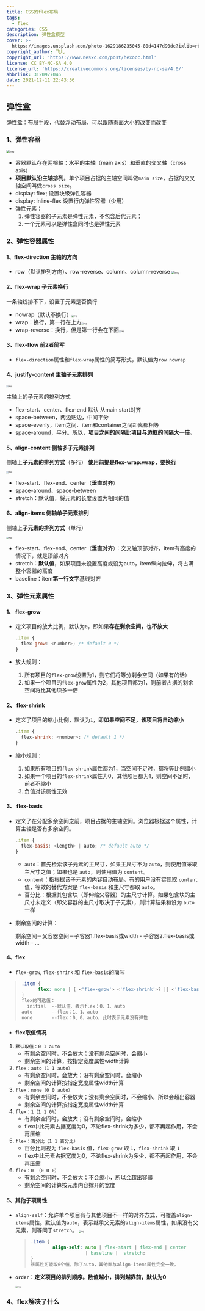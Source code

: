```yaml
---
title: CSS的flex布局
tags:
  - flex
categories: CSS
description: 弹性盒模型
cover: >-
  https://images.unsplash.com/photo-1629186235045-80d4147d90dc?ixlib=rb-1.2.1&ixid=MnwxMjA3fDB8MHxwaG90by1wYWdlfHx8fGVufDB8fHx8&auto=format&fit=crop&w=464&q=80
copyright_author: 飞儿
copyright_url: 'https://www.nesxc.com/post/hexocc.html'
license: CC BY-NC-SA 4.0
license_url: 'https://creativecommons.org/licenses/by-nc-sa/4.0/'
abbrlink: 3120977046
date: 2021-12-11 22:43:56
---
```


## 弹性盒 ##

弹性盒：布局手段，代替浮动布局，可以跟随页面大小的改变而改变

### 1、弹性容器 ###

<img src="http://www.ruanyifeng.com/blogimg/asset/2015/bg2015071004.png" alt="img" style="zoom:50%;" />

* 容器默认存在两根轴：水平的主轴（main axis）和垂直的交叉轴（cross axis）
* **项目默认沿主轴排列**。单个项目占据的主轴空间叫做`main size`，占据的交叉轴空间叫做`cross size`。
* display: flex; 设置块级弹性容器
* display: inline-flex 设置行内弹性容器（少用）
* 弹性元素：
  1. 弹性容器的子元素是弹性元素，不包含后代元素；
  2. 一个元素可以是弹性盒同时也是弹性元素

### 2、弹性容器属性 ###

#### 1、flex-direction 主轴的方向 ####

* row（默认排列方向）、row-reverse、column、column-reverse
  <img src="http://www.ruanyifeng.com/blogimg/asset/2015/bg2015071005.png" alt="img" style="zoom:50%;" />

#### 2、flex-wrap    子元素换行 ####

一条轴线排不下，设置子元素是否换行

* nowrap（默认不换行）<img src="http://www.ruanyifeng.com/blogimg/asset/2015/bg2015071007.png" alt="img" style="zoom: 33%;" />
* wrap：换行，第一行在上方<img src="http://www.ruanyifeng.com/blogimg/asset/2015/bg2015071008.jpg" alt="img" style="zoom: 33%;" />
* wrap-reverse：换行，但是第一行会在下面<img src="http://www.ruanyifeng.com/blogimg/asset/2015/bg2015071009.jpg" alt="img" style="zoom: 33%;" />

#### 3、flex-flow 前2者简写 ####

* `flex-direction`属性和`flex-wrap`属性的简写形式，默认值为`row nowrap`

#### 4、justify-content 主轴子元素排列 ####

<img src="http://www.ruanyifeng.com/blogimg/asset/2015/bg2015071010.png" alt="img" style="zoom: 33%;" />

主轴上的子元素的排列方式

* flex-start、center、flex-end    默认 从main start对齐
* space-between，两边贴边，中间平分
* space-evenly，item之间、item和container之间距离都相等
* space-around，平分。所以，**项目之间的间隔比项目与边框的间隔大一倍**。

#### 5、align-content  侧轴多子元素排列 ####

侧轴上**子元素的排列方式**（多行） **使用前提是flex-wrap:wrap，要换行**

<img src="http://www.ruanyifeng.com/blogimg/asset/2015/bg2015071012.png" alt="img" style="zoom:33%;" />

* flex-start、flex-end、center（**垂直对齐**）
* space-around、space-between
* stretch：默认值，将元素的长度设置为相同的值

#### 6、align-items 侧轴单子元素排列 ####

侧轴上**子元素的排列方式**（单行）

<img src="http://www.ruanyifeng.com/blogimg/asset/2015/bg2015071011.png" alt="img" style="zoom:33%;" />

* flex-start、flex-end、center（**垂直对齐**）：交叉轴顶部对齐，item有高度的情况下，就是顶部对齐
* stretch：**默认值**，如果项目未设置高度或设为auto，item纵向拉伸，将占满整个容器的高度
* baseline：item**第一行文字**基线对齐

### 3、弹性元素属性 ###

#### 1、 flex-grow   ####

* 定义项目的放大比例，默认为`0`，即如果**存在剩余空间，也不放大**

  ```js
  .item {
    flex-grow: <number>; /* default 0 */
  }
  ```

* 放大规则：

  1. 所有项目的`flex-grow`设置为1，则它们将等分剩余空间（如果有的话）
  2. 如果一个项目的`flex-grow`属性为2，其他项目都为1，则前者占据的剩余空间将比其他项多一倍


#### 2、 flex-shrink ####

* 定义了项目的缩小比例，默认为`1`，即**如果空间不足，该项目将自动缩小**

  ```js
  .item {
    flex-shrink: <number>; /* default 1 */
  }
  ```

* 缩小规则：

  1. 如果所有项目的`flex-shrink`属性都为1，当空间不足时，都将等比例缩小
  2. 如果一个项目的`flex-shrink`属性为0，其他项目都为1，则空间不足时，前者不缩小
  3. 负值对该属性无效


#### 3、 flex-basis ####

* 定义了在分配多余空间之前，项目占据的主轴空间。浏览器根据这个属性，计算主轴是否有多余空间。

  ```js
  .item {
    flex-basis: <length> | auto; /* default auto */
  }
  ```

  * `auto`：首先检索该子元素的主尺寸，如果主尺寸不为 `auto`，则使用值采取主尺寸之值；如果也是 `auto`，则使用值为 `content`。
  * `content`：指根据该子元素的内容自动布局。有的用户没有实现取 `content` 值，等效的替代方案是 `flex-basis` 和主尺寸都取 `auto`。
  * 百分比：根据其包含块（即伸缩父容器）的主尺寸计算。如果包含块的主尺寸未定义（即父容器的主尺寸取决于子元素），则计算结果和设为 `auto` 一样

* 剩余空间的计算：

  剩余空间＝父容器空间－子容器1.flex-basis或width - 子容器2.flex-basis或width - …

#### 4、flex ####

* `flex-grow`, `flex-shrink` 和 `flex-basis`的简写

> ```css
> .item {
> 		flex: none | [ <'flex-grow'> <'flex-shrink'>? || <'flex-basis'> ]
> }
> flex的可选值：
> 	initial  --默认值、表示flex：0、1、auto
> auto		 --flex：1、1、auto
> none 		 --flex：0、0、auto，此时表示元素没有弹性
> ```

* #### flex取值情况 ####

1. `默认取值：0 1 auto`
   * 有剩余空间时，不会放大；没有剩余空间时，会缩小
   * 剩余空间的计算，按指定宽度属性width计算
2. `flex：auto（1 1 auto）`
   * 有剩余空间时，会放大；没有剩余空间时，会缩小
   * 剩余空间的计算按指定宽度属性width计算
3. `flex：none（0 0 auto）`
   * 有剩余空间时，不会放大；没有剩余空间时，不会缩小，所以会超出容器
   * 剩余空间的计算按指定宽度属性width计算
4. `flex：1（1 1 0%）`
   * 有剩余空间时，会放大；没有剩余空间时，会缩小
   * flex中此元素占据宽度为0，不论flex-shrink为多少，都不再起作用，不会再压缩
5. `flex：百分比（1 1 百分比）`
   * 百分比则视为 `flex-basis` 值，`flex-grow` 取 `1`，`flex-shrink` 取 `1`
   * flex中此元素占据宽度为0，不论flex-shrink为多少，都不再起作用，不会再压缩
6. `flex：0 （0 0 0）`
   * 有剩余空间时，不会放大；不会缩小，所以会超出容器
   * 剩余空间的计算按元素内容撑开的宽度

#### 5、其他子项属性 ####

* `align-self`：允许单个项目有与其他项目不一样的对齐方式，可覆盖`align-items`属性。默认值为`auto`，表示继承父元素的`align-items`属性，如果没有父元素，则等同于`stretch`。
  <img src="http://www.ruanyifeng.com/blogimg/asset/2015/bg2015071016.png" alt="img" style="zoom:33%;" />

  > ```css
  > .item {
  > 		align-self: auto | flex-start | flex-end | center 
  >    					| baseline |  stretch;
  > }
  > 该属性可能取6个值，除了auto，其他都与align-items属性完全一致。
  > ```

* **`order`：定义项目的排列顺序。数值越小，排列越靠前，默认为0**

  <img src="http://www.ruanyifeng.com/blogimg/asset/2015/bg2015071013.png" alt="img" style="zoom:33%;" />

### 4、flex解决了什么 ###
